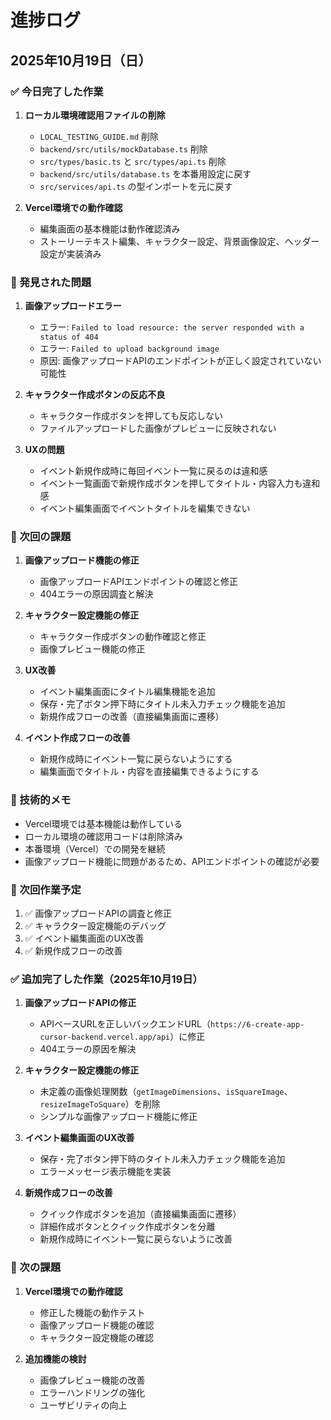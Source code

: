 # 進捗ログ

## 2025年10月19日（日）

### ✅ 今日完了した作業

1. **ローカル環境確認用ファイルの削除**
   - `LOCAL_TESTING_GUIDE.md` 削除
   - `backend/src/utils/mockDatabase.ts` 削除
   - `src/types/basic.ts` と `src/types/api.ts` 削除
   - `backend/src/utils/database.ts` を本番用設定に戻す
   - `src/services/api.ts` の型インポートを元に戻す

2. **Vercel環境での動作確認**
   - 編集画面の基本機能は動作確認済み
   - ストーリーテキスト編集、キャラクター設定、背景画像設定、ヘッダー設定が実装済み

### 🐛 発見された問題

1. **画像アップロードエラー**
   - エラー: `Failed to load resource: the server responded with a status of 404`
   - エラー: `Failed to upload background image`
   - 原因: 画像アップロードAPIのエンドポイントが正しく設定されていない可能性

2. **キャラクター作成ボタンの反応不良**
   - キャラクター作成ボタンを押しても反応しない
   - ファイルアップロードした画像がプレビューに反映されない

3. **UXの問題**
   - イベント新規作成時に毎回イベント一覧に戻るのは違和感
   - イベント一覧画面で新規作成ボタンを押してタイトル・内容入力も違和感
   - イベント編集画面でイベントタイトルを編集できない

### 🎯 次回の課題

1. **画像アップロード機能の修正**
   - 画像アップロードAPIエンドポイントの確認と修正
   - 404エラーの原因調査と解決

2. **キャラクター設定機能の修正**
   - キャラクター作成ボタンの動作確認と修正
   - 画像プレビュー機能の修正

3. **UX改善**
   - イベント編集画面にタイトル編集機能を追加
   - 保存・完了ボタン押下時にタイトル未入力チェック機能を追加
   - 新規作成フローの改善（直接編集画面に遷移）

4. **イベント作成フローの改善**
   - 新規作成時にイベント一覧に戻らないようにする
   - 編集画面でタイトル・内容を直接編集できるようにする

### 📝 技術的メモ

- Vercel環境では基本機能は動作している
- ローカル環境の確認用コードは削除済み
- 本番環境（Vercel）での開発を継続
- 画像アップロード機能に問題があるため、APIエンドポイントの確認が必要

### 🔄 次回作業予定

1. ✅ 画像アップロードAPIの調査と修正
2. ✅ キャラクター設定機能のデバッグ
3. ✅ イベント編集画面のUX改善
4. ✅ 新規作成フローの改善

### ✅ 追加完了した作業（2025年10月19日）

1. **画像アップロードAPIの修正**
   - APIベースURLを正しいバックエンドURL（`https://6-create-app-cursor-backend.vercel.app/api`）に修正
   - 404エラーの原因を解決

2. **キャラクター設定機能の修正**
   - 未定義の画像処理関数（`getImageDimensions`、`isSquareImage`、`resizeImageToSquare`）を削除
   - シンプルな画像アップロード機能に修正

3. **イベント編集画面のUX改善**
   - 保存・完了ボタン押下時のタイトル未入力チェック機能を追加
   - エラーメッセージ表示機能を実装

4. **新規作成フローの改善**
   - クイック作成ボタンを追加（直接編集画面に遷移）
   - 詳細作成ボタンとクイック作成ボタンを分離
   - 新規作成時にイベント一覧に戻らないように改善

### 🎯 次の課題

1. **Vercel環境での動作確認**
   - 修正した機能の動作テスト
   - 画像アップロード機能の確認
   - キャラクター設定機能の確認

2. **追加機能の検討**
   - 画像プレビュー機能の改善
   - エラーハンドリングの強化
   - ユーザビリティの向上

